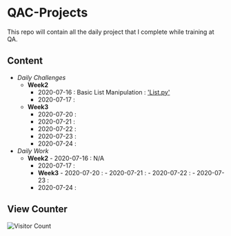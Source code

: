 # QAC-Projects
This repo will contain all the daily project that I complete while training at QA.
## Content
- *Daily Challenges*
	- **Week2**
		- 2020-07-16 : Basic List Manipulation : <a href="https://github.com/cjandrews-qa/QAC-Projects/blob/master/Week2/List.py" target="_blank"> 'List.py'</a>   
		- 2020-07-17 : 
	- **Week3**
		- 2020-07-20 :
		- 2020-07-21 :
		- 2020-07-22 :
		- 2020-07-23 :
		- 2020-07-24 :
- *Daily Work*
	- **Week2**
                - 2020-07-16 : N/A
		- 2020-07-17 : 
        - **Week3**
                - 2020-07-20 :
                - 2020-07-21 :
                - 2020-07-22 :
                - 2020-07-23 :
		- 2020-07-24 :

## View Counter
![Visitor Count](https://profile-counter.glitch.me/cjandrews-qa/count.svg)
